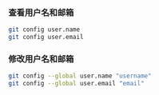 
### 查看用户名和邮箱
```sh
git config user.name
git config user.email
```

### 修改用户名和邮箱
```sh
git config --global user.name "username"
git config --global user.email "email"
```
